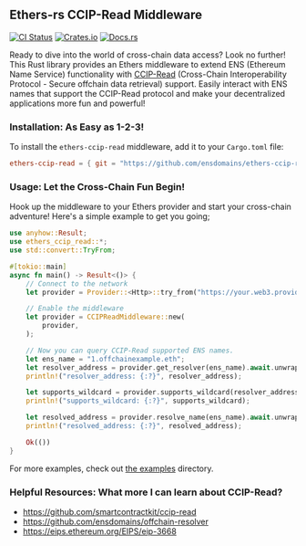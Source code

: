 ## Ethers-rs CCIP-Read Middleware

<!-- Badges -->
[![CI Status][ci-badge]][ci-url]
[![Crates.io][crates-badge]][crates-url]
[![Docs.rs][docs-badge]][docs-url]

<!-- Badge Images -->
[ci-badge]: https://github.com/ensdomains/ethers-ccip-read/actions/workflows/ci.yml/badge.svg
[ci-url]: https://github.com/ensdomains/ethers-ccip-read/actions/workflows/ci.yml
[crates-badge]: https://img.shields.io/crates/v/ethers-ccip-read.svg

<!-- Target URLs -->
[crates-url]: https://crates.io/crates/ethers-ccip-read
[docs-badge]: https://docs.rs/ethers-ccip-read/badge.svg
[docs-url]: https://docs.rs/ethers-ccip-read

Ready to dive into the world of cross-chain data access? Look no further! This Rust library provides an Ethers middleware to extend ENS (Ethereum Name Service) functionality with [CCIP-Read](https://eips.ethereum.org/EIPS/eip-3668) (Cross-Chain Interoperability Protocol - Secure offchain data retrieval) support. Easily interact with ENS names that support the CCIP-Read protocol and make your decentralized applications more fun and powerful!

### Installation: As Easy as 1-2-3!

To install the `ethers-ccip-read` middleware, add it to your `Cargo.toml` file:

```toml
ethers-ccip-read = { git = "https://github.com/ensdomains/ethers-ccip-read" }
```

### Usage: Let the Cross-Chain Fun Begin!

Hook up the middleware to your Ethers provider and start your cross-chain adventure! Here's a simple example to get you going;

```rs
use anyhow::Result;
use ethers_ccip_read::*;
use std::convert::TryFrom;

#[tokio::main]
async fn main() -> Result<()> {
    // Connect to the network
    let provider = Provider::<Http>::try_from("https://your.web3.provider")?;

    // Enable the middleware
    let provider = CCIPReadMiddleware::new(
        provider,
    );

    // Now you can query CCIP-Read supported ENS names.
    let ens_name = "1.offchainexample.eth";
    let resolver_address = provider.get_resolver(ens_name).await.unwrap();
    println!("resolver_address: {:?}", resolver_address);

    let supports_wildcard = provider.supports_wildcard(resolver_address).await.unwrap();
    println!("supports_wildcard: {:?}", supports_wildcard);

    let resolved_address = provider.resolve_name(ens_name).await.unwrap();
    println!("resolved_address: {:?}", resolved_address);

    Ok(())
}
```

For more examples, check out [the examples](./examples) directory.

### Helpful Resources: What more I can learn about CCIP-Read? 

- https://github.com/smartcontractkit/ccip-read
- https://github.com/ensdomains/offchain-resolver
- https://eips.ethereum.org/EIPS/eip-3668
